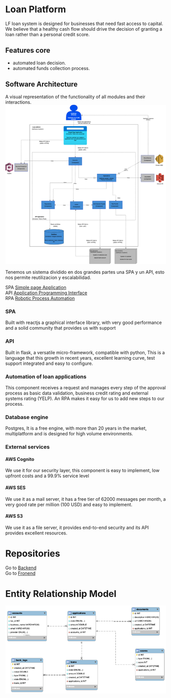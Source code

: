 # Loan Platform

LF loan system is designed for businesses that need fast access to capital. We
believe that a healthy cash flow should drive the decision of granting a loan rather than a
personal credit score.

## Features core
* automated loan decision.
* automated funds collection process.

## Software Architecture
A visual representation of the functionality of all modules and their interactions.
![Software Architecture](architecture.png)


Tenemos un sistema dividido en dos grandes partes una SPA y un API, esto nos permite reutilizacion y escalabilidad.


SPA [Simple page Application](https://en.wikipedia.org/wiki/Single-page_application)\
API [Application Programming Interface](https://en.wikipedia.org/wiki/API)\
RPA [Robotic Process Automation](https://en.wikipedia.org/wiki/Robotic_process_automation)

### SPA
Built with reactjs a graphical interface library, with very good performance and a solid community that provides us with support

### API
Built in flask, a versatile micro-framework, compatible with python, This is a language that this growth in recent years, excellent learning curve, test support integrated and easy to configure.

### Automation of loan applications
This component receives a request and manages every step of the approval process as basic data validation, business credit rating and external systems rating (YELP). An RPA makes it easy for us to add new steps to our process.

### Database engine
Postgres, It is a free engine, with more than 20 years in the market, multiplatform and is designed for high volume environments.


### External services
#### AWS Cognito
We use it for our security layer, this component is easy to implement, low upfront costs and a 99.9% service level
#### AWS SES
We use it as a mail server, it has a free tier of 62000 messages per month, a very good rate per million (100 USD) and easy to implement.
#### AWS S3
We use it as a file server, it provides end-to-end security and its API provides excellent resources.


# Repositories
Go to [Backend](https://github.com/anarpafran/lp_backend/tree/main)\
Go to [Fronend](https://github.com/anarpafran/lp_frontend/tree/main)

# Entity Relationship Model
![Entity Relationship Model](model.png)
